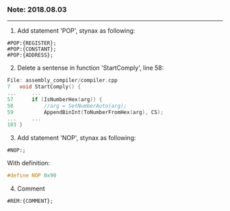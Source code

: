 ### Note: 2018.08.03  
---
1. Add statement 'POP', stynax as following:
```peanut_opcode
#POP:{REGISTER};
#POP:{CONSTANT};
#POP:{ADDRESS};
```
2. Delete a sentense in function 'StartComply', line 58:
```c++
File: assembly_compiler/compiler.cpp
7	void StartComply() {
...		...
57		if (IsNumberHex(arg)) {
58			//arg = SetNumberAuto(arg);
59			AppendBinInt(ToNumberFromHex(arg), CS);
...		...
103	}
```
3. Add statement 'NOP', stynax as following:
```peanut_opcode
#NOP:;
```
   With definition:
```c++
#define NOP 0x90
```
4. Comment
```peanut_opcode
#REM:{COMMENT};
```
